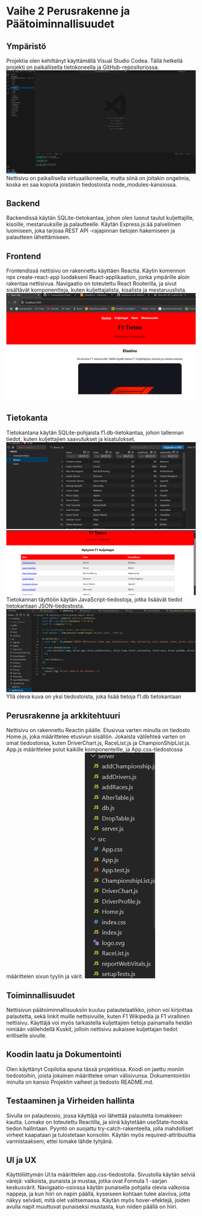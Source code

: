 # Vaihe 2 Perusrakenne ja Päätoiminnallisuudet

## Ympäristö
Projektia olen kehittänyt käyttämällä Visual Studio Codea. Tällä hetkellä projekti on paikallisella tietokoneella ja GitHub-repositoriossa.
![alt text](image-5.png)
Nettisivu on paikallisella virtuaalikoneella, mutta siinä on joitakin ongelmia, koska en saa kopiota joistakin tiedostoista node_modules-kansiossa.

## Backend
Backendissä käytän SQLite-tietokantaa, johon olen luonut taulut kuljettajille, kisoille, mestaruuksille ja palautteelle. Käytän Express.js:ää palvelimen luomiseen, joka tarjoaa REST API -rajapinnan tietojen hakemiseen ja palautteen lähettämiseen.

## Frontend
Frontendissä nettisivu on rakennettu käyttäen Reactia. Käytin komennon npx create-react-app luodakseni React-applikaation, jonka ympärille aloin rakentaa nettisivua. Navigaatio on toteutettu React Routerilla, ja sivut sisältävät komponentteja, kuten kuljettajalista, kisalista ja mestaruuslista.
![alt text](image-2.png)

## Tietokanta
Tietokantana käytän SQLite-pohjaista f1.db-tietokantaa, johon tallennan tiedot, kuten kuljettajien saavutukset ja kisatulokset. 
![alt text](image.png)
![alt text](image-1.png)
Tietokannan täyttöön käytän JavaScript-tiedostoja, jotka lisäävät tiedot tietokantaan JSON-tiedostosta.
![alt text](image-3.png)
Yllä oleva kuva on yksi tiedostoista, joka lisää tietoja f1.db tietokantaan

## Perusrakenne ja arkkitehtuuri
Nettisivu on rakennettu Reactin päälle. Etusivua varten minulla on tiedosto Home.js, joka määrittelee etusivun sisällön. Jokaista välilehteä varten on omat tiedostonsa, kuten DriverChart.js, RaceList.js ja ChampionShipList.js. App.js määrittelee polut kaikille komponenteille, ja App.css-tiedostossa määrittelen sivun tyylin ja värit. 
![alt text](image-4.png)

## Toiminnallisuudet
Nettisivun päätoiminnallisuuksiin kuuluu palautelaatikko, johon voi kirjoittaa palautetta, sekä linkit muille nettisivuille, kuten F1 Wikipedia ja F1 virallinen nettisivu. Käyttäjä voi myös tarkastella kuljettajien tietoja painamalla heidän nimiään välilehdellä Kuskit, jolloin nettisivu aukaisee kuljettajan tiedot erilliselle sivulle.

## Koodin laatu ja Dokumentointi
Olen käyttänyt Copilotia apuna tässä projektissa. Koodi on jaettu moniin tiedostoihin, joista jokainen määrittelee oman välisivunsa. Dokumentointiin minulla on kansio Projektin vaiheet ja tiedosto README.md.

## Testaaminen ja Virheiden hallinta
Sivulla on palauteosio, jossa käyttäjä voi lähettää palautetta lomakkeen kautta. Lomake on toteutettu Reactilla, ja siinä käytetään useState-hookia tiedon hallintaan. Pyyntö on suojattu try-catch-rakenteella, jolla mahdolliset virheet kaapataan ja tulostetaan konsoliin. Käytän myös required-attribuuttia varmistaakseni, ettei lomake lähde tyhjänä.

## UI ja UX
Käyttöliittymän UI:ta määrittelen app.css-tiedostolla. Sivustolla käytän selviä värejä: valkoista, punaista ja mustaa, jotka ovat Formula 1 -sarjan keskusvärit. Navigaatio-osiossa käytän punaisella pohjalla olevia valkoisia nappeja, ja kun hiiri on napin päällä, kyseiseen kohtaan tulee alaviiva, jotta näkyy selvästi, mitä olet valitsemassa. Käytän myös hover-efektejä, joiden avulla napit muuttuvat punaiseksi mustasta, kun niiden päällä on hiiri.